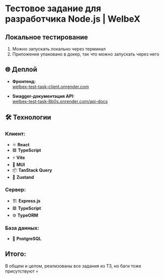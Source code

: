 # Тестовое задание для разработчика Node.js | WelbeX

## Локальное тестирование

1. Можно запускать локально через терминал
2. Приложение упаковано в докер, так что можно запускать через него

## 🌐 Деплой

- **Фронтенд:**  
  [welbex-test-task-client.onrender.com](https://welbex-test-task-client.onrender.com)

- **Swagger-документация API:**  
  [welbex-test-task-8b0s.onrender.com/api-docs](https://welbex-test-task-8b0s.onrender.com/api-docs)

## 🛠️ Технологии

### Клиент:

- ⚛️ **React**
- 🟦 **TypeScript**
- ⚡ **Vite**
- 🎨 **MUI**
- 📦 **TanStack Query**
- 🧠 **Zustand**

### Сервер:

- 🏗️ **Express.js**
- 🟦 **TypeScript**
- ⚙️ **TypeORM**

### База данных:

- 🐘 **PostgreSQL**

## Итого:

В общем и целом, реализованы все задания из ТЗ, но баги тоже присутствуют 💀
